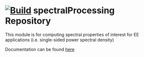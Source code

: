 [![Build](https://github.com/edmundsj/spectralProcessing/actions/workflows/python-package-conda.yml/badge.svg)](https://github.com/edmundsj/spectralProcessing/actions/workflows/python-package-conda.yml)
spectralProcessing Repository
================================
This module is for computing spectral properties of interest for EE
applications (i.e. single-sided power spectral density)

Documentation can be found
[here](https://edmundsj.github.io/spectralProcessing/)
